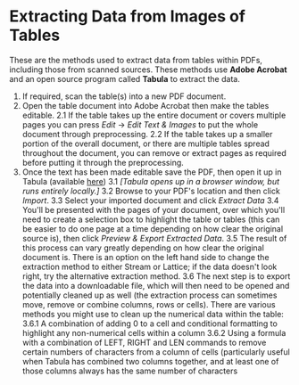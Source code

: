 # Extracting Data from Images of Tables

These are the methods used to extract data from tables within PDFs, including those from scanned sources. These methods use **Adobe Acrobat** and an open source program called **Tabula** to extract the data.

1. If required, scan the table(s) into a new PDF document.
2. Open the table document into Adobe Acrobat then make the tables editable.
2.1 If the table takes up the entire document or covers multiple pages you can press *Edit* -> *Edit Text & Images* to put the whole document through preprocessing.
2.2 If the table takes up a smaller portion of the overall document, or there are multiple tables spread throughout the document, you can remove or extract pages as required before putting it through the preprocessing.
3. Once the text has been made editable save the PDF, then open it up in Tabula (available [here](https://tabula.technology))
3.1 *[Tabula opens up in a browser window, but runs entirely locally.]*
3.2 Browse to your PDF's location and then click *Import*.
3.3 Select your imported document and click *Extract Data*
3.4 You'll be presented with the pages of your document, over which you'll need to create a selection box to highlight the table or tables (this can be easier to do one page at a time depending on how clear the original source is), then click *Preview & Export Extracted Data*.
3.5 The result of this process can vary greatly depending on how clear the original document is. There is an option on the left hand side to change the extraction method to either Stream or Lattice; if the data doesn't look right, try the alternative extraction method.
3.6 The next step is to export the data into a downloadable file, which will then need to be opened and potentially cleaned up as well (the extraction process can sometimes move, remove or combine columns, rows or cells). There are various methods you might use to clean up the numerical data within the table:
3.6.1 A combination of adding 0 to a cell and conditional formatting to highlight any non-numerical cells within a column
3.6.2 Using a formula with a combination of LEFT, RIGHT and LEN commands to remove certain numbers of characters from a column of cells (particularly useful when Tabula has combined two columns together, and at least one of those columns always has the same number of characters
